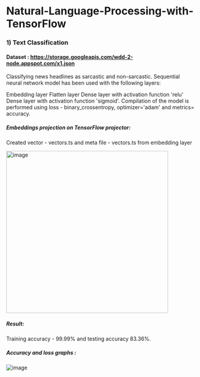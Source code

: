 # Natural-Language-Processing-with-TensorFlow

### 1) Text Classification 
   #### Dataset : https://storage.googleapis.com/wdd-2-node.appspot.com/x1.json
   Classifying news headlines as sarcastic and non-sarcastic. Sequential neural network model has been used with the following layers:
   
   Embedding layer 
   Flatten layer
   Dense layer with activation function 'relu'
   Dense layer with activation function 'sigmoid'.
   Compilation of the model is performed using loss - binary_crossentropy, optimizer='adam' and metrics= accuracy.
   
   ##### Embeddings projection on TensorFlow projector:
   Created vector - vectors.ts and meta file - vectors.ts from embedding layer
   
   <img width="432" alt="image" src="https://user-images.githubusercontent.com/76790650/148669352-b04819a3-d6b7-4531-be93-03a32590e37f.png">

   ##### Result:
   Training accuracy - 99.99% and testing accuracy 83.36%.
   
   ##### Accuracy and loss graphs :
   ![image](https://user-images.githubusercontent.com/76790650/148669458-d1e23952-e247-444b-82a5-ab67dedc12c1.png)
